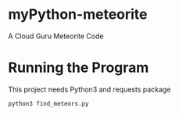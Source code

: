 # myPython-meteorite
A Cloud Guru Meteorite Code

# Running the Program

This project needs Python3 and requests package

`python3 find_meteors.py`
